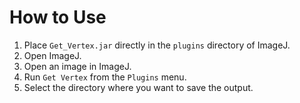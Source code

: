 # How to Use

1. Place `Get_Vertex.jar` directly in the `plugins` directory of ImageJ.
2. Open ImageJ.
3. Open an image in ImageJ.
4. Run `Get Vertex` from the `Plugins` menu.
5. Select the directory where you want to save the output.
